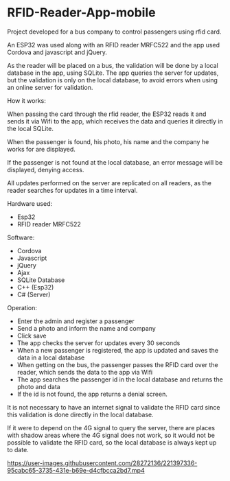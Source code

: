 # RFID-Reader-App-mobile

Project developed for a bus company to control passengers using rfid card.

An ESP32 was used along with an RFID reader MRFC522 and the app used Cordova and javascript and jQuery.

As the reader will be placed on a bus, the validation will be done by a local database in the app, using SQLite. The app queries the server for updates, but the validation is only on the local database, to avoid errors when using an online server for validation.

How it works:

When passing the card through the rfid reader, the ESP32 reads it and sends it via Wifi to the app, which receives the data and queries it directly in the local SQLite.

When the passenger is found, his photo, his name and the company he works for are displayed.

If the passenger is not found at the local database, an error message will be displayed, denying access.

All updates performed on the server are replicated on all readers, as the reader searches for updates in a time interval.

Hardware used:
- Esp32
- RFID reader MRFC522

Software:
- Cordova
- Javascript
- jQuery
- Ajax
- SQLite Database
- C++ (Esp32)
- C# (Server)

Operation:

- Enter the admin and register a passenger
- Send a photo and inform the name and company
- Click save
- The app checks the server for updates every 30 seconds
- When a new passenger is registered, the app is updated and saves the data in a local database
- When getting on the bus, the passenger passes the RFID card over the reader, which sends the data to the app via Wifi
- The app searches the passenger id in the local database and returns the photo and data
- If the id is not found, the app returns a denial screen.

It is not necessary to have an internet signal to validate the RFID card since this validation is done directly in the local database.

If it were to depend on the 4G signal to query the server, there are places with shadow areas where the 4G signal does not work, so it would not be possible to validate the RFID card, so the local database is always kept up to date.



https://user-images.githubusercontent.com/28272136/221397336-95cabc65-3735-431e-b69e-d4cfbcca2bd7.mp4

